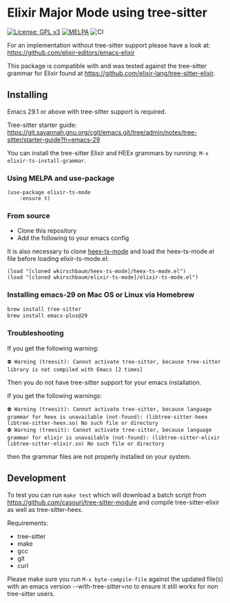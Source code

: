 # Elixir Major Mode using tree-sitter

[![License: GPL v3](https://img.shields.io/badge/License-GPLv3-blue.svg)](https://www.gnu.org/licenses/gpl-3.0)
[![MELPA](https://melpa.org/packages/elixir-ts-mode-badge.svg)](https://melpa.org/#/elixir-ts-mode)
![CI](https://github.com/wkirschbaum/elixir-ts-mode/actions/workflows/ci.yml/badge.svg)

For an implementation without tree-sitter support please have a
look at: https://github.com/elixir-editors/emacs-elixir

This package is compatible with and was tested against the tree-sitter grammar
for Elixir found at https://github.com/elixir-lang/tree-sitter-elixir.

## Installing

Emacs 29.1 or above with tree-sitter support is required. 

Tree-sitter starter guide: https://git.savannah.gnu.org/cgit/emacs.git/tree/admin/notes/tree-sitter/starter-guide?h=emacs-29

You can install the tree-sitter Elixir and HEEx grammars by running: `M-x elixir-ts-install-grammar`.

### Using MELPA and use-package

```elisp
(use-package elixir-ts-mode
    :ensure t)
```

### From source

- Clone this repository
- Add the following to your emacs config

It is also necessary to clone 
[heex-ts-mode](https://github.com/wkirschbaum/heex-ts-mode) and
load the heex-ts-mode.el file before loading elixir-ts-mode.el:

```elisp
(load "[cloned wkirschbaum/heex-ts-mode]/heex-ts-mode.el")
(load "[cloned wkirschbaum/elixir-ts-mode]/elixir-ts-mode.el")
```

### Installing emacs-29 on Mac OS or Linux via Homebrew

```bash
brew install tree-sitter
brew install emacs-plus@29
```

### Troubleshooting

If you get the following warning:

```
⛔ Warning (treesit): Cannot activate tree-sitter, because tree-sitter
library is not compiled with Emacs [2 times]
```

Then you do not have tree-sitter support for your emacs installation.

If you get the following warnings:
```
⛔ Warning (treesit): Cannot activate tree-sitter, because language grammar for heex is unavailable (not-found): (libtree-sitter-heex libtree-sitter-heex.so) No such file or directory
⛔ Warning (treesit): Cannot activate tree-sitter, because language grammar for elixir is unavailable (not-found): (libtree-sitter-elixir libtree-sitter-elixir.so) No such file or directory
```

then the grammar files are not properly installed on your system.

## Development

To test you can run `make test` which will download a batch script
from https://github.com/casouri/tree-sitter-module and compile
tree-sitter-elixir as well as tree-sitter-heex. 

Requirements:

- tree-sitter
- make
- gcc
- git
- curl


Please make sure you run `M-x byte-compile-file` against the updated
file(s) with an emacs version --with-tree-sitter=no to ensure it still
works for non tree-sitter users. 
